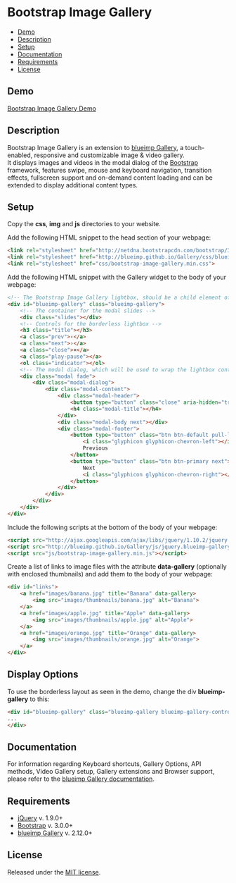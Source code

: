 # Bootstrap Image Gallery

- [Demo](#demo)
- [Description](#description)
- [Setup](#setup)
- [Documentation](#documentation)
- [Requirements](#requirements)
- [License](#license)

## Demo
[Bootstrap Image Gallery Demo](http://blueimp.github.io/Bootstrap-Image-Gallery/)

## Description
Bootstrap Image Gallery is an extension to [blueimp Gallery](http://blueimp.github.io/Gallery/), a touch-enabled, responsive and customizable image &amp; video gallery.  
It displays images and videos in the modal dialog of the [Bootstrap](http://getbootstrap.com/) framework, features swipe, mouse and keyboard navigation, transition effects, fullscreen support and on-demand content loading and can be extended to display additional content types.

## Setup
Copy the **css**, **img** and **js** directories to your website.

Add the following HTML snippet to the head section of your webpage:

```html
<link rel="stylesheet" href="http://netdna.bootstrapcdn.com/bootstrap/3.0.0/css/bootstrap.min.css">
<link rel="stylesheet" href="http://blueimp.github.io/Gallery/css/blueimp-gallery.min.css">
<link rel="stylesheet" href="css/bootstrap-image-gallery.min.css">
```

Add the following HTML snippet with the Gallery widget to the body of your webpage:

```html
<!-- The Bootstrap Image Gallery lightbox, should be a child element of the document body -->
<div id="blueimp-gallery" class="blueimp-gallery">
    <!-- The container for the modal slides -->
    <div class="slides"></div>
    <!-- Controls for the borderless lightbox -->
    <h3 class="title"></h3>
    <a class="prev">‹</a>
    <a class="next">›</a>
    <a class="close">×</a>
    <a class="play-pause"></a>
    <ol class="indicator"></ol>
    <!-- The modal dialog, which will be used to wrap the lightbox content -->
    <div class="modal fade">
        <div class="modal-dialog">
            <div class="modal-content">
                <div class="modal-header">
                    <button type="button" class="close" aria-hidden="true">&times;</button>
                    <h4 class="modal-title"></h4>
                </div>
                <div class="modal-body next"></div>
                <div class="modal-footer">
                    <button type="button" class="btn btn-default pull-left prev">
                        <i class="glyphicon glyphicon-chevron-left"></i>
                        Previous
                    </button>
                    <button type="button" class="btn btn-primary next">
                        Next
                        <i class="glyphicon glyphicon-chevron-right"></i>
                    </button>
                </div>
            </div>
        </div>
    </div>
</div>
```

Include the following scripts at the bottom of the body of your webpage:

```html
<script src="http://ajax.googleapis.com/ajax/libs/jquery/1.10.2/jquery.min.js"></script>
<script src="http://blueimp.github.io/Gallery/js/jquery.blueimp-gallery.min.js"></script>
<script src="js/bootstrap-image-gallery.min.js"></script>
```

Create a list of links to image files with the attribute **data-gallery** (optionally with enclosed thumbnails) and add them to the body of your webpage:

```html
<div id="links">
    <a href="images/banana.jpg" title="Banana" data-gallery>
        <img src="images/thumbnails/banana.jpg" alt="Banana">
    </a>
    <a href="images/apple.jpg" title="Apple" data-gallery>
        <img src="images/thumbnails/apple.jpg" alt="Apple">
    </a>
    <a href="images/orange.jpg" title="Orange" data-gallery>
        <img src="images/thumbnails/orange.jpg" alt="Orange">
    </a>
</div>
```
## Display Options
To use the borderless layout as seen in the demo, change the div **blueimp-gallery** to this:

```html
<div id="blueimp-gallery" class="blueimp-gallery blueimp-gallery-controls" data-use-bootstrap-modal="false">
...
</div>
```

## Documentation
For information regarding Keyboard shortcuts, Gallery Options, API methods, Video Gallery setup, Gallery extensions and Browser support, please refer to the [blueimp Gallery documentation](https://github.com/blueimp/Gallery/blob/master/README.md).

## Requirements
* [jQuery](http://jquery.com/) v. 1.9.0+
* [Bootstrap](http://getbootstrap.com/) v. 3.0.0+
* [blueimp Gallery](https://github.com/blueimp/Gallery) v. 2.12.0+

## License
Released under the [MIT license](http://www.opensource.org/licenses/MIT).
